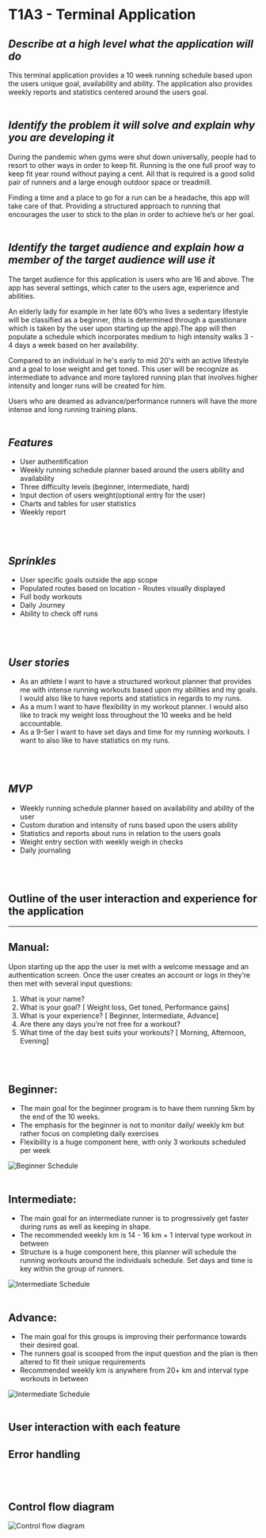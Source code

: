 # T1A3 - Terminal Application

## _Describe at a high level what the application will do_

This terminal application provides a 10 week running schedule based upon the users unique goal, availability and ability. The application also provides weekly reports and statistics centered around the users goal.
<br>
<br>

## _Identify the problem it will solve and explain why you are developing it_

During the pandemic when gyms were shut down universally, people had to resort to other ways in order to keep fit. Running is the one full proof way to keep fit year round without paying a cent. All that is required is a good solid pair of runners and a large enough outdoor space or treadmill. 

Finding a time and a place to go for a run can be a headache, this app will take care of that. Providing a structured approach to running that encourages the user to stick to the plan in order to achieve he’s or her goal.
<br>
<br>

## _Identify the target audience and explain how a member of the target audience will use it_

The target audience for this application is users who are 16 and above. The app has several settings, which cater to the users age, experience and abilities. 

An elderly lady for example in her late 60’s who lives a sedentary lifestyle will be classified as a beginner, (this is determined through a questionare which is taken by the user upon starting up the app).The app will then populate a schedule which incorporates medium to high intensity walks 3 - 4 days a week based on her availability.

Compared to an individual in he's early to mid 20's with an active lifestyle and a goal to lose weight and get toned. This user will be recognize as intermediate to advance and more taylored running plan that involves higher intensity and longer runs will be created for him.

Users who are deamed as advance/performance runners will have the more intense and long running training plans.
<br>
<br>

## _Features_

- User authentification
- Weekly running schedule planner based around the users ability and availability
- Three difficulty levels (beginner, intermediate, hard)
- Input dection of users weight(optional entry for the user)
- Charts and tables for user statistics
- Weekly report 
<br>
<br>

## _Sprinkles_

- User specific goals outside the app scope
- Populated routes based on location - Routes visually displayed
- Full body workouts
- Daily Journey 
- Ability to check off runs 
<br>
<br>

## _User stories_
- As an athlete I want to have a structured workout planner that provides me with intense running workouts based upon my abilities and my goals. I would also like to have reports and statistics in regards to my runs.
- As a mum I want to have flexibility in my workout planner. I would also like to track my weight loss throughout the 10 weeks and be held accountable.
- As a 9-5er I want to have set days and time for my running workouts. I want to also like to have statistics on my runs.
<br>
<br>

## _MVP_

- Weekly running schedule planner based on availability and ability of the user
- Custom duration and intensity of runs based upon the users ability
- Statistics and reports about runs in relation to the users goals
- Weight entry section with weekly weigh in checks 
- Daily journaling
 <br>
 <br>

## Outline of the user interaction and experience for the application
<hr>

## Manual:

Upon starting up the app the user is met with a welcome message and an authentication screen. Once the user creates an account or logs in they’re then met with  several input questions:
1. What is your name?
2. What is your goal? [ Weight loss, Get toned, Performance gains]
3. What is your experience? [ Beginner, Intermediate, Advance]
4. Are there any days you’re not free for a workout? 
5. What time of the day best suits your workouts? [ Morning, Afternoon, Evening]
<br>
<br>

## Beginner:
- The main goal for the beginner program is to have them running 5km by the end of the 10 weeks.
- The emphasis for the beginner is not to monitor daily/ weekly km but rather focus on completing daily exercises
- Flexibility is a huge component here, with only 3 workouts scheduled per week

![Beginner Schedule](img/beginner-table.png)
<br>
<br>

## Intermediate:
- The main goal for an intermediate runner is to progressively get faster during runs as well as keeping in shape.
- The recommended weekly km is 14 - 16 km + 1 interval type workout in between
- Structure is a huge component here, this planner will schedule the running workouts around the individuals schedule. Set days and time is key within the group of runners.

![Intermediate Schedule](img/intermediate-table.png)
<br>
<br>

## Advance:
- The main goal for this groups is improving their performance towards their desired goal.
- The runners goal is scooped from the input question and the plan is then altered to fit their unique requirements
- Recommended weekly km is anywhere from 20+ km and interval type workouts in between

![Intermediate Schedule](img/advance-table.png)
<br>
<br>

## User interaction with each feature
## Error handling

<br>
<br>

## Control flow diagram

![Control flow diagram](img/diagram.io.png)
